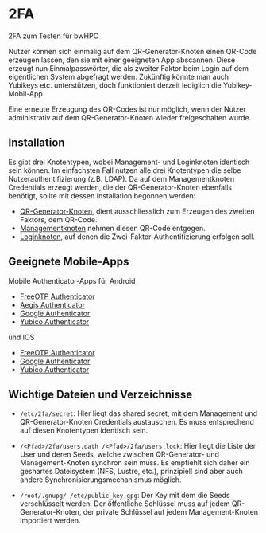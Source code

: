 # 2FA

2FA zum Testen für bwHPC

Nutzer können sich einmalig auf dem QR-Generator-Knoten einen QR-Code erzeugen lassen, den sie mit einer geeigneten App abscannen. Diese erzeugt nun Einmalpasswörter, die als zweiter Faktor beim Login auf dem eigentlichen System abgefragt werden. Zukünftig könnte man auch Yubikeys etc. unterstützen, doch funktioniert derzeit lediglich die Yubikey-Mobil-App.

Eine erneute Erzeugung des QR-Codes ist nur möglich, wenn der Nutzer administrativ auf dem QR-Generator-Knoten wieder freigeschalten wurde.

## Installation

Es gibt drei Knotentypen, wobei Management- und Loginknoten identisch sein können. Im einfachsten Fall nutzen alle drei Knotentypen die selbe Nutzerauthentifizierung (z.B. LDAP). Da auf dem Managementknoten Credentials erzeugt werden, die der QR-Generator-Knoten ebenfalls benötigt, sollte mit dessen Installation begonnen werden:

* [QR-Generator-Knoten](./README.qr-node.md), dient ausschliesslich zum Erzeugen des zweiten Faktors, dem QR-Code. 
* [Managementknoten](README.manager-node.md) nehmen diesen QR-Code entgegen.
* [Loginknoten](README.login-node.md), auf denen die Zwei-Faktor-Authentifizierung erfolgen soll.

## Geeignete Mobile-Apps

Mobile Authenticator-Apps für Android

* [FreeOTP Authenticator](market://details?id=org.fedorahosted.freeotp)
* [Aegis Authenticator ](market://details?id=com.beemdevelopment.aegis)
* [Google Authenticator](https://play.google.com/store/apps/details?id=com.google.android.apps.authenticator2)
* [Yubico Authenticator](market://details?id=com.yubico.yubioath)

und IOS

* [FreeOTP Authenticator](https://apps.apple.com/us/app/freeotp-authenticator/id872559395)
* [Google Authenticator](https://apps.apple.com/us/app/google-authenticator/id388497605)
* [Yubico Authenticator](https://apps.apple.com/us/app/yubico-authenticator/id1476679808)

## Wichtige Dateien und Verzeichnisse

* `/etc/2fa/secret`: Hier liegt das shared secret, mit dem Management und QR-Generator-Knoten Credentials austauschen. Es muss entsprechend auf diesen Knotentypen identisch sein.

* `/<Pfad>/2fa/users.oath /<Pfad>/2fa/users.lock`: Hier liegt die Liste der User und deren Seeds, welche zwischen QR-Generator- und Management-Knoten synchron sein muss. Es empfiehlt sich daher ein geshartes Dateisystem (NFS, Lustre, etc.), prinzipiell sind aber auch andere Synchronisierungsmechanismus möglich.

* `/root/.gnupg/ /etc/public_key.gpg`: Der Key mit dem die Seeds verschlüsselt werden. Der öffentliche Schlüssel muss auf jedem QR-Generator-Knoten, der private Schlüssel auf jedem Management-Knoten importiert werden.

